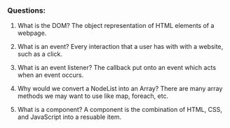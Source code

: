 ### Questions:
1. What is the DOM?
The object representation of HTML elements of a webpage.

2. What is an event?
Every interaction that a user has with with a website, such as a click.

3. What is an event listener?
The callback put onto an event which acts when an event occurs.

4. Why would we convert a NodeList into an Array?
There are many array methods we may want to use like map, foreach, etc.

5. What is a component? 
A component is the combination of HTML, CSS, and JavaScript into a resuable item.